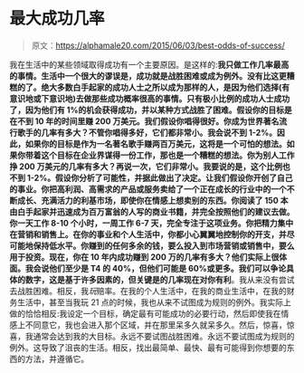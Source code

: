 # 最大成功几率

> 原文：<https://alphamale20.com/2015/06/03/best-odds-of-success/>

我在生活中的某些领域取得成功有一个主要原因。是这样的:**我只做工作几率最高的事情。**生活中一个很大的谬误是，成功就是战胜困难或成为例外。没有比这更糟糕的了。绝大多数白手起家的成功人士之所以成为那样的人，是因为他们选择(有意识地或下意识地)去做那些成功概率很高的事情。只有极小比例的成功人士成功了，因为他们有 1%的机会获得成功，并以某种方式战胜了困难。假设你的目标是在不到 10 年的时间里赚 200 万美元。我们假设你唱得很好。你成为世界著名流行歌手的几率有多大？不管你唱得多好，它们都非常小。我会说不到 1-2%。因此，如果你的目标是作为一名著名歌手赚两百万美元，这将是一个可怕的想法。如果你带着这个目标在企业界谋得一份工作，那也是一个糟糕的想法。你为别人工作挣 200 万美元的几率有多大？再说一次，它们非常小。我要说的是，这个比例也不到 1-2%。假设你分析了可能性，并据此做出了决定。让我们假设你开创了自己的事业。你把高利润、高需求的产品或服务卖给了一个正在成长的行业中的一个不断成长、充满活力的利基市场，即使你在情感上想卖别的东西。你阅读了 150 本由白手起家并迅速成为百万富翁的人写的商业书籍，并完全按照他们的建议去做。你一天工作 8-10 个小时，一周工作 6-7 天，完全专注于这项业务。你把精力集中在营销和销售上。在你的事业和个人生活中，你都小心翼翼地控制你的开支，并尽可能地保持低水平。你赚到的任何多余的钱，要么投入到市场营销或销售中，要么用于投资。现在，你在 10 年内成功赚到 200 万的几率有多大？他们实际上很体面。我会说他们至少是 T4 的 40%，但他们可能是 60%或更多。我们可以争论具体的数字，这是基于许多因素的，但关键是**的几率现在对你有利**。我从来没有尝试去战胜困难。相反，我*玩*赔率。在我的个人生活中，在我的商业生活中，在我的财务生活中，甚至当我玩 21 点的时候，我也从来不试图成为规则的例外。我实际上做的恰恰相反:我设定一个目标，确定最有可能成功的必要行动，然后即使我在情感上不同意它，我也会进入那个区域，并在那里呆多久就呆多久。然后，惊喜，惊喜，我通常会达到我的大目标。永远不要试图战胜困难。永远不要试图成为规则的例外。这导致了沮丧的生活。相反，找出最简单、最快、最有可能得到你想要的东西的方法，并遵循它。
